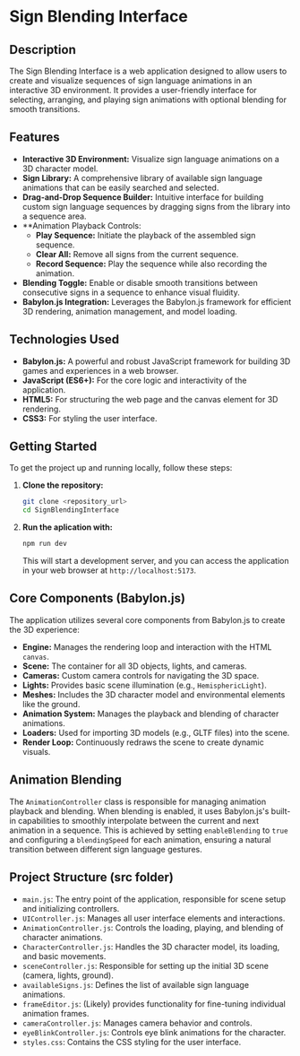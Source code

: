 # Sign Blending Interface

## Description
The Sign Blending Interface is a web application designed to allow users to create and visualize sequences of sign language animations in an interactive 3D environment. It provides a user-friendly interface for selecting, arranging, and playing sign animations with optional blending for smooth transitions.

## Features
*   **Interactive 3D Environment:** Visualize sign language animations on a 3D character model.
*   **Sign Library:** A comprehensive library of available sign language animations that can be easily searched and selected.
*   **Drag-and-Drop Sequence Builder:** Intuitive interface for building custom sign language sequences by dragging signs from the library into a sequence area.
*   **Animation Playback Controls:
    *   **Play Sequence:** Initiate the playback of the assembled sign sequence.
    *   **Clear All:** Remove all signs from the current sequence.
    *   **Record Sequence:** Play the sequence while also recording the animation.
*   **Blending Toggle:** Enable or disable smooth transitions between consecutive signs in a sequence to enhance visual fluidity.
*   **Babylon.js Integration:** Leverages the Babylon.js framework for efficient 3D rendering, animation management, and model loading.

## Technologies Used
*   **Babylon.js:** A powerful and robust JavaScript framework for building 3D games and experiences in a web browser.
*   **JavaScript (ES6+):** For the core logic and interactivity of the application.
*   **HTML5:** For structuring the web page and the canvas element for 3D rendering.
*   **CSS3:** For styling the user interface.

## Getting Started

To get the project up and running locally, follow these steps:

1.  **Clone the repository:**
    ```bash
    git clone <repository_url>
    cd SignBlendingInterface
    ```
2.  **Run the aplication with:**
    ```bash
    npm run dev
    ```
    This will start a development server, and you can access the application in your web browser at ```http://localhost:5173```.

    

## Core Components (Babylon.js)
The application utilizes several core components from Babylon.js to create the 3D experience:
*   **Engine:** Manages the rendering loop and interaction with the HTML `canvas`.
*   **Scene:** The container for all 3D objects, lights, and cameras.
*   **Cameras:** Custom camera controls for navigating the 3D space.
*   **Lights:** Provides basic scene illumination (e.g., `HemisphericLight`).
*   **Meshes:** Includes the 3D character model and environmental elements like the ground.
*   **Animation System:** Manages the playback and blending of character animations.
*   **Loaders:** Used for importing 3D models (e.g., GLTF files) into the scene.
*   **Render Loop:** Continuously redraws the scene to create dynamic visuals.

## Animation Blending
The `AnimationController` class is responsible for managing animation playback and blending. When blending is enabled, it uses Babylon.js's built-in capabilities to smoothly interpolate between the current and next animation in a sequence. This is achieved by setting `enableBlending` to `true` and configuring a `blendingSpeed` for each animation, ensuring a natural transition between different sign language gestures.

## Project Structure (src folder)
*   `main.js`: The entry point of the application, responsible for scene setup and initializing controllers.
*   `UIController.js`: Manages all user interface elements and interactions.
*   `AnimationController.js`: Controls the loading, playing, and blending of character animations.
*   `CharacterController.js`: Handles the 3D character model, its loading, and basic movements.
*   `sceneController.js`: Responsible for setting up the initial 3D scene (camera, lights, ground).
*   `availableSigns.js`: Defines the list of available sign language animations.
*   `frameEditor.js`: (Likely) provides functionality for fine-tuning individual animation frames.
*   `cameraController.js`: Manages camera behavior and controls.
*   `eyeBlinkController.js`: Controls eye blink animations for the character.
*   `styles.css`: Contains the CSS styling for the user interface.
